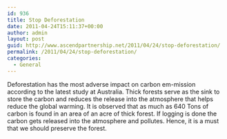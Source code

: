 ```yaml
---
id: 936
title: Stop Deforestation
date: 2011-04-24T15:11:37+00:00
author: admin
layout: post
guid: http://www.ascendpartnership.net/2011/04/24/stop-deforestation/
permalink: /2011/04/24/stop-deforestation/
categories:
  - General
---
```

Deforestation has the most adverse impact on carbon em-mission according to the latest study at Australia. Thick forests serve as the sink to store the carbon and reduces the release into the atmosphere that helps reduce the global warming. It is observed that as much as 640 Tons of carbon is found in an area of an acre of thick forest. If logging is done the carbon gets released into the atmosphere and pollutes. Hence, it is a must that we should preserve the forest.